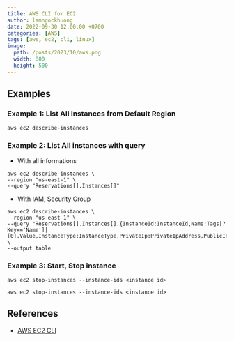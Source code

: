 ```yaml
---
title: AWS CLI for EC2
author: lamngockhuong
date: 2022-09-30 12:00:00 +0700
categories: [AWS]
tags: [aws, ec2, cli, linux]
image:
  path: /posts/2023/10/aws.png
  width: 800
  height: 500
---
```


## Examples

### Example 1: List All instances from Default Region

```console
aws ec2 describe-instances
```

### Example 2: List All instances with query

- With all informations

```console
aws ec2 describe-instances \
--region "us-east-1" \
--query "Reservations[].Instances[]"
```

- With IAM, Security Group

```console
aws ec2 describe-instances \
--region "us-east-1" \
--query "Reservations[].Instances[].{InstanceId:InstanceId,Name:Tags[?Key=='Name']|[0].Value,InstanceType:InstanceType,PrivateIp:PrivateIpAddress,PublicIP:PublicIpAddress,SubnetId:SubnetId,VpcId:VpcId,Groups:join(',',NetworkInterfaces[].Groups[].GroupId),IamInstanceProfile:IamInstanceProfile.Arn}" \
--output table
```

### Example 3: Start, Stop instance

```console
aws ec2 stop-instances --instance-ids <instance id>
```

```console
aws ec2 stop-instances --instance-ids <instance id>
```

## References

- [AWS EC2 CLI](https://docs.aws.amazon.com/cli/latest/reference/ec2/index.html#cli-aws-ec2)